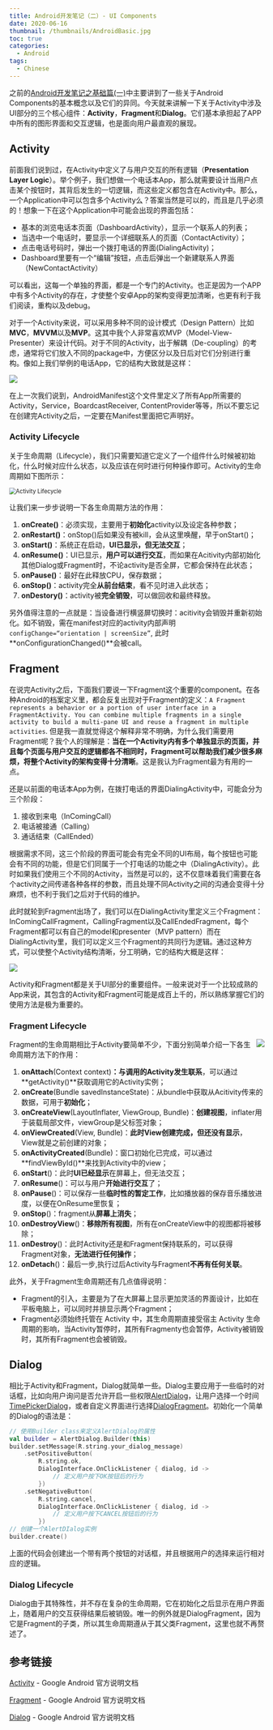 ```yaml
---
title: Android开发笔记（二）- UI Components
date: 2020-06-16
thumbnail: /thumbnails/AndroidBasic.jpg
toc: true
categories:
  - Android
tags:
  - Chinese
---
```


之前的[Android开发笔记之基础篇(一)](https://yunze-li.github.io/2018/09/22/AndroidBasic1/)中主要讲到了一些关于Android Components的基本概念以及它们的异同。今天就来讲解一下关于Activity中涉及UI部分的三个核心组件：**Activity**，**Fragment**和**Dialog**。它们基本承担起了APP中所有的图形界面和交互逻辑，也是面向用户最直观的展现。

<!-- more -->

## Activity
前面我们说到过，在Activity中定义了与用户交互的所有逻辑（**Presentation Layer Logic**）。举个例子，我们想做一个电话本App，那么就需要设计当用户点击某个按钮时，其背后发生的一切逻辑，而这些定义都包含在Activity中。那么，一个Application中可以包含多个Activity么？答案当然是可以的，而且是几乎必须的！想象一下在这个Application中可能会出现的界面包括：

- 基本的浏览电话本页面（DashboardActivity），显示一个联系人的列表；
- 当选中一个电话时，要显示一个详细联系人的页面（ContactActivity）；
- 点击电话号码时，弹出一个拨打电话的界面(DialingActivity)；
- Dashboard里要有一个“编辑”按钮，点击后弹出一个新建联系人界面（NewContactActivity）

可以看出，这每一个单独的界面，都是一个专门的Activity。也正是因为一个APP中有多个Activity的存在，才使整个安卓App的架构变得更加清晰，也更有利于我们阅读，重构以及debug。

对于一个Activity来说，可以采用多种不同的设计模式（Design Pattern）比如**MVC**，**MVVM**以及**MVP**。这其中我个人非常喜欢MVP（Model-View-Presenter）来设计代码。对于不同的Activity，出于解耦（De-coupling）的考虑，通常将它们放入不同的package中，方便区分以及日后对它们分别进行重构。像如上我们举例的电话App，它的结构大致就是这样：

![](https://raw.githubusercontent.com/Yunze-Li/BlogPictures/master/BlogPictures/pictures/MyPhoneApplication.png?token=AOJCUFZM2R5H3WDFIJR7SQC65W7KK)

在上一次我们说到，AndroidManifest这个文件里定义了所有App所需要的Activity，Service，BoardcastReceiver, ContentProvider等等，所以不要忘记在创建完Activity之后，一定要在Manifest里面把它声明好。

### Activity Lifecycle

关于生命周期（Lifecycle），我们只需要知道它定义了一个组件什么时候被初始化，什么时候对应什么状态，以及应该在何时进行何种操作即可。Activity的生命周期如下图所示：

<img src="https://raw.githubusercontent.com/Yunze-Li/BlogPictures/master/BlogPictures/pictures/Activity_Lifecycle.png" alt="Activity Lifecycle" style="zoom: 80%;" />

让我们来一步步说明一下各生命周期方法的作用：

1. **onCreate()**：必须实现，主要用于**初始化**activity以及设定各种参数；
2. **onRestart()**：onStop()后如果没有被kill，会从这里唤醒，早于onStart()；
3. **onStart()**：系统正在启动，**UI已显示，但无法交互**；
4. **onResume()**：UI已显示，**用户可以进行交互**，而如果在Acitivity内部初始化其他Dialog或Fragment时，不论activity是否全屏，它都会保持在此状态；
5. **onPause()**：最好在此释放CPU，保存数据；
6. **onStop()**：activity完全**从前台结束**，看不见时进入此状态；
7. **onDestory()**：activity被**完全销毁**，可以做回收和最终释放。

另外值得注意的一点就是：当设备进行横竖屏切换时：acitivity会销毁并重新初始化。如不销毁，需在manifest对应的activity内部声明`configChange=“orientation | screenSize”`, 此时**onConfigurationChanged()**会被call。

## Fragment

在说完Activity之后，下面我们要说一下Fragment这个重要的component。在各种Android的档案定义里，都会反复出现对于Fragment的定义：`A Fragment represents a behavior or a portion of user interface in a FragmentActivity. You can combine multiple fragments in a single activity to build a multi-pane UI and reuse a fragment in multiple activities`. 但是我一直就觉得这个解释非常不明确，为什么我们需要用Fragment呢？我个人的理解是：**当在一个Activity内有多个单独显示的页面，并且每个页面与用户交互的逻辑都各不相同时，Fragment可以帮助我们减少很多麻烦，将整个Activity的架构变得十分清晰**。这是我认为Fragment最为有用的一点。

还是以前面的电话本App为例，在拨打电话的界面DialingActivity中，可能会分为三个阶段：

1. 接收到来电（InComingCall）
2. 电话被接通（Calling）
3. 通话结束（CallEnded）

根据需求不同，这三个阶段的界面可能会有完全不同的UI布局，每个按钮也可能会有不同的功能，但是它们同属于一个打电话的功能之中（DialingActivity）。此时如果我们使用三个不同的Activity，当然是可以的，这不仅意味着我们需要在各个activity之间传递各种各样的参数，而且处理不同Activity之间的沟通会变得十分麻烦，也不利于我们之后对于代码的维护。

此时就轮到Fragment出场了，我们可以在DialingActivity里定义三个Fragment：InComingCallFragment，CallingFragment以及CallEndedFragment，每个Fragment都可以有自己的model和presenter（MVP pattern）而在DialingActivity里，我们可以定义三个Fragment的共同行为逻辑。通过这种方式，可以使整个Activity结构清晰，分工明确，它的结构大概是这样：

![](https://raw.githubusercontent.com/Yunze-Li/BlogPictures/master/BlogPictures/pictures/MyPhoneFragment.png?token=AOJCUFYRFSRJYNGGNMYPWFK65W7M2)

Activity和Fragment都是关于UI部分的重要组件。一般来说对于一个比较成熟的App来说，其包含的Activity和Fragment可能是成百上千的，所以熟练掌握它们的使用方法是极为重要的。

### Fragment Lifecycle

<img style="float: right;" src="https://raw.githubusercontent.com/Yunze-Li/BlogPictures/master/BlogPictures/pictures/fragment_lifecycle.png" style="zoom:60%;" />Fragment的生命周期相比于Activity要简单不少，下面分别简单介绍一下各生命周期方法下的作用：

1. **onAttach**(Context context)**：与调用的Activity发生联系**，可以通过**getActivity()**获取调用它的Activity实例；
2. **onCreate**(Bundle savedInstanceState)：从bundle中获取从Acitivity传来的数据，可用于**初始化**；
3. **onCreateView**(LayoutInflater, ViewGroup, Bundle)：**创建视图**，inflater用于装载局部文件，viewGroup是父标签对象；
4. **onViewCreated**(View, Bundle)：**此时View创建完成，但还没有显示**， View就是之前创建的对象；
5. **onActivityCreated**(Bundle)：窗口初始化已完成，可以通过**findViewById()**来找到Activity中的view；
6. **onStart**()：此时**UI已经显示**在屏幕上，但无法交互；
7. **onResume**()：可以与用户**开始进行交互**了；
8. **onPause**()：可以保存一些**临时性的暂定工作**，比如播放器的保存音乐播放进度，以便在OnResume里恢复；
9. **onStop**()：fragment从**屏幕上消失**；
10. **onDestroyView**()：**移除所有视图**，所有在onCreateView中的视图都将被移除；
11. **onDestroy**()：此时Activity还是和Fragment保持联系的，可以获得Fragment对象，**无法进行任何操作**；
12. **onDetach**()：最后一步,执行过后Activity与Fragment**不再有任何关联**。

此外，关于Fragment生命周期还有几点值得说明：

- Fragment的引入，主要是为了在大屏幕上显示更加灵活的界面设计，比如在平板电脑上，可以同时并排显示两个Fragment；
- Fragment必须始终托管在 Activity 中，其生命周期直接受宿主 Activity 生命周期的影响，当Activity暂停时，其所有Fragmenty也会暂停，Activity被销毁时，其所有Fragment也会被销毁。

## Dialog

相比于Activity和Fragment，Dialog就简单一些。Dialog主要应用于一些临时的对话框，比如向用户询问是否允许开启一些权限[AlertDialog](https://developer.android.com/reference/android/app/AlertDialog)，让用户选择一个时间[TimePickerDialog](https://developer.android.com/reference/android/app/TimePickerDialog)，或者自定义界面进行选择[DialogFragment](https://developer.android.com/reference/androidx/fragment/app/DialogFragment)。初始化一个简单的Dialog的语法是：

```kotlin
// 使用Builder class来定义AlertDialog的属性
val builder = AlertDialog.Builder(this)
builder.setMessage(R.string.your_dialog_message)
    .setPositiveButton(
        R.string.ok,
        DialogInterface.OnClickListener { dialog, id ->
            // 定义用户按下OK按钮后的行为
        })
    .setNegativeButton(
        R.string.cancel,
        DialogInterface.OnClickListener { dialog, id ->
            // 定义用户按下CANCEL按钮后的行为
        })
// 创建一个AlertDIalog实例
builder.create()             
```

上面的代码会创建出一个带有两个按钮的对话框，并且根据用户的选择来运行相对应的逻辑。

### Dialog Lifecycle

Dialog由于其特殊性，并不存在复杂的生命周期，它在初始化之后显示在用户界面上，随着用户的交互获得结果后被销毁。唯一的例外就是DialogFragment，因为它是Fragment的子类，所以其生命周期遵从于其父类Fragment，这里也就不再赘述了。

## 参考链接

[Activity](https://developer.android.com/reference/android/app/Activity)  - Google Android 官方说明文档

[Fragment](https://developer.android.com/guide/components/fragments)  - Google Android 官方说明文档

[Dialog](https://developer.android.com/guide/topics/ui/dialogs)  - Google Android 官方说明文档